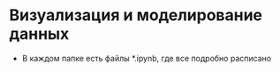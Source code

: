 # Визуализация и моделирование данных
* В каждом папке есть файлы *.ipynb, где все подробно расписано
